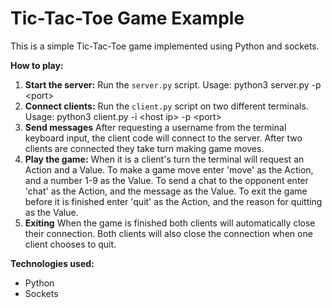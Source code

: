 # Tic-Tac-Toe Game Example

This is a simple Tic-Tac-Toe game implemented using Python and sockets.

**How to play:**
1. **Start the server:** Run the `server.py` script. Usage: python3 server.py -p \<port\>
2. **Connect clients:** Run the `client.py` script on two different terminals. Usage: python3 client.py -i \<host ip\> -p \<port\>
3. **Send messages** After requesting a username from the terminal keyboard input, the client code will connect to the server. After two clients are connected they take turn making game moves.
4. **Play the game:** When it is a client's turn the terminal will request an Action and a Value. To make a game move enter 'move' as the Action, and a number 1-9 as the Value. To send a chat to the opponent enter 'chat' as the Action, and the message as the Value. To exit the game before it is finished enter 'quit' as the Action, and the reason for quitting as the Value.
5. **Exiting** When the game is finished both clients will automatically close their connection. Both clients will also close the connection when one client chooses to quit.

**Technologies used:**
* Python
* Sockets

